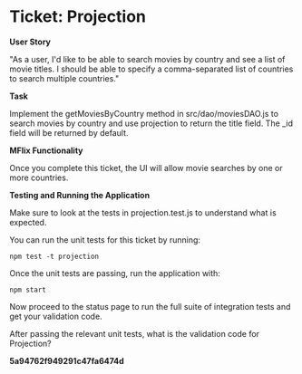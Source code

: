 # Ticket: Projection

**User Story**

"As a user, I'd like to be able to search movies by country and see a list of movie titles. I should be able to specify a comma-separated list of countries to search multiple countries."

**Task**

Implement the getMoviesByCountry method in src/dao/moviesDAO.js to search movies by country and use projection to return the title field. The _id field will be returned by default.

**MFlix Functionality**

Once you complete this ticket, the UI will allow movie searches by one or more countries.

**Testing and Running the Application**

Make sure to look at the tests in projection.test.js to understand what is expected.

You can run the unit tests for this ticket by running:

```
npm test -t projection
```

Once the unit tests are passing, run the application with:

```
npm start
```

Now proceed to the status page to run the full suite of integration tests and get your validation code.

After passing the relevant unit tests, what is the validation code for Projection?

**5a94762f949291c47fa6474d**
